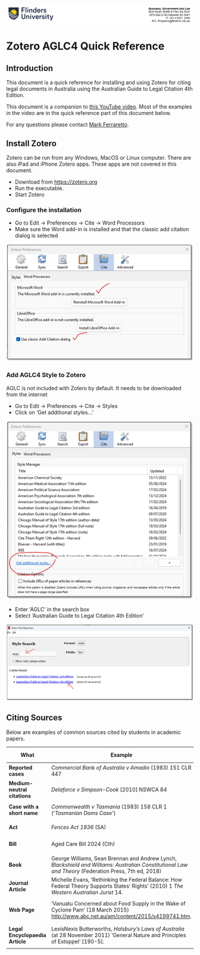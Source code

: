 <p align="center">
    <img src="../static/img/document_header.png" alt="Flinders University Header">
</p>

# Zotero AGLC4 Quick Reference

## Introduction
This document is a quick reference for installing and using Zotero for citing legal documents in Australia using the Australian Guide to Legal Citation 4th Edition.

This document is a companion to [this YouTube video](https://youtu.be/qd13d27LLCw). Most of the examples in the video are in the quick reference part of this document below.

For any questions please contact [Mark Ferraretto](https://people.flinders.edu.au/mark.ferraretto).

## Install Zotero
Zotero can be run from any Windows, MacOS or Linux computer. There are also iPad and iPhone Zotero apps. These apps are not covered in this document.

* Download from https://zotero.org
* Run the executable.
* Start Zotero

### Configure the installation
* Go to Edit -> Preferences -> Cite -> Word Processors
* Make sure the Word add-in is installed and that the classic add citation dialog is selected

<p align="center">
    <img src="../static/img/qref1.png" >
</p>

### Add AGLC4 Style to Zotero
AGLC is not included with Zotero by default. It needs to be downloaded from the internet
* Go to Edit -> Preferences -> Cite -> Styles
* Click on ‘Get additional styles…’
<p align="center">
    <img src="../static/img/qref2.png">
</p>

* Enter ‘AGLC’ in the search box
* Select ‘Australian Guide to Legal Citation 4th Edition’
<p align="center">
    <img src="../static/img/qref3.png">
</p>

## Citing Sources
Below are examples of common sources cited by students in academic papers.

What|Example|Add to Zotero
---|---|---
**Reported cases**|*Commercial Bank of Australia v Amadio* (1983) 151 CLR 447|<img src="../static/img/qrtable1_reported.png" width=800>
**Medium-neutral citations**|*Delaforce v Simpson-Cook* [2010] NSWCA 84|![](../static/img/qrtable2_mnc.png)
**Case with a short name**|*Commonwealth v Tasmania* (1983) 158 CLR 1 ('*Tasmanian Dams Case*')|![](../static/img/qrtable3_cwn.png)
**Act**|*Fences Act 1936* (SA)|![](../static/img/qrtable4_act.png)
**Bill**|Aged Care Bill 2024 (Cth)|![](../static/img/qrtable5_bill.png)
**Book**|George Williams, Sean Brennan and Andrew Lynch, *Blackshield and Williams: Australian Constitutional Law and Theory* (Federation Press, 7th ed, 2018)|![](../static/img/qrtable6_book.png)
**Journal Article**|Michelle Evans, ‘Rethinking the Federal Balance: How Federal Theory Supports States’ Rights’ (2010) 1 *The Western Australian Jurist* 14.|![](../static/img/qrtable7_article.png)
**Web Page**|‘Vanuatu Concerned about Food Supply in the Wake of Cyclone Pam’ (18 March 2015) <http://www.abc.net.au/am/content/2015/s4199741.htm>.|![](../static/img/qrtable8_web.png)
**Legal Encyclopaedia Article**|LexisNexis Butterworths, *Halsbury’s Laws of Australia* (at 28 November 2011) ‘General Nature and Principles of Estoppel’ [190-5].|![](../static/img/qrtable9_encyc.png)
